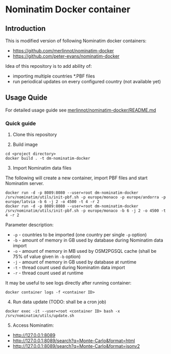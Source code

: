 Nominatim Docker container
==========================

## Introduction

This is modified version of following Nominatim docker containers:

- https://github.com/merlinnot/nominatim-docker
- https://github.com/peter-evans/nominatim-docker

Idea of this repository is to add ability of:
- importing multiple countries *.PBF files
- run periodical updates on every configured country (not available yet)

## Usage Quide

For detailed usage guide see [merlinnot/nominatim-docker/README.md](https://github.com/merlinnot/nominatim-docker/blob/master/README.md)

### Quick guide

1. Clone this repository

2. Build image

```shell
cd <project directory>
docker build . -t dm-nominatim-docker
```

3. Import Nominatim data files

The following will create a new container, import PBF files and start Nominatim server.

```shell
docker run -d -p 8089:8080 --user=root dm-nominatim-docker /srv/nominatim/utils/init-pbf.sh -p europe/monaco -p europe/andorra -p europe/latvia -b 6 -j 2 -o 4500 -t 4 -r 2
docker run -d -p 8089:8080 --user=root dm-nominatim-docker /srv/nominatim/utils/init-pbf.sh -p europe/monaco -b 6 -j 2 -o 4500 -t 4 -r 2
```

Parameter description:
- `-p` - countries to be imported (one country per single `-p` option)
- `-b` - amount of memory in GB used by database during Nominatim data import
- `-o` - amount of memory in MB used by OSM2PGSQL cache (shall be 75% of value given in `-b` option)
- `-j` - amount of memory in GB used by database at runtime
- `-t` - thread count used during Nominatim data import
- `-r` - thread count used at runtime

It may be useful to see logs directly after running container:
```shell
docker container logs -f <container ID>
```

4. Run data update (TODO: shall be a cron job)
```shell
docker exec -it --user=root <container ID> bash -x /srv/nominatim/utils/update.sh
```

5. Access Nominatim:
- http://127.0.0.1:8089
- http://127.0.0.1:8089/search?q=Monte-Carlo&format=html
- http://127.0.0.1:8089/search?q=Monte-Carlo&format=jsonv2
